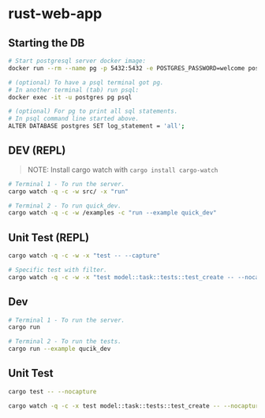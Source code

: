 # rust-web-app

## Starting the DB
```sh
# Start postgresql server docker image:
docker run --rm --name pg -p 5432:5432 -e POSTGRES_PASSWORD=welcome postres:15

# (optional) To have a psql terminal got pg.
# In another terminal (tab) run psql:
docker exec -it -u postgres pg psql

# (optional) For pg to print all sql statements.
# In psql command line started above.
ALTER DATABASE postgres SET log_statement = 'all';
```

## DEV (REPL)

> NOTE: Install cargo watch with `cargo install cargo-watch`

```sh
# Terminal 1 - To run the server.
cargo watch -q -c -w src/ -x "run"

# Terminal 2 - To run quick_dev.
cargo watch -q -c -w /examples -c "run --example quick_dev"
```

## Unit Test (REPL)

```sh
cargo watch -q -c -w -x "test -- --capture"

# Specific test with filter.
cargo watch -q -c -w -x "test model::task::tests::test_create -- --nocapture"
```

## Dev
```sh
# Terminal 1 - To run the server.
cargo run

# Terminal 2 - To run the tests.
cargo run --example qucik_dev
```
## Unit Test
```sh
cargo test -- --nocapture

cargo watch -q -c -x test model::task::tests::test_create -- --nocapture
```
